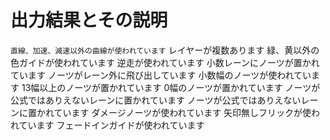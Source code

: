 # 出力結果とその説明

`直線、加速、減速以外の曲線が使われています`
レイヤーが複数あります
緑、黄以外の色ガイドが使われています
逆走が使われています
小数レーンにノーツが置かれています
ノーツがレーン外に飛び出しています
小数幅のノーツが使われています
13幅以上のノーツが置かれています
0幅のノーツが置かれています
ノーツが公式ではありえないレーンに置かれています
ノーツが公式ではありえないレーンに置かれています
ダメージノーツが使われています
矢印無しフリックが使われています
フェードインガイドが使われています
